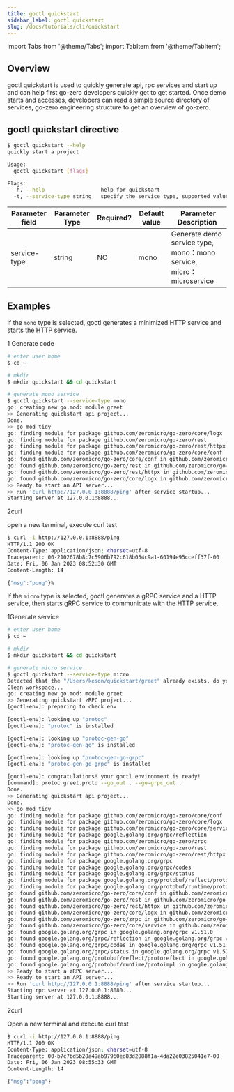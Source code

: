```yaml
---
title: goctl quickstart
sidebar_label: goctl quickstart
slug: /docs/tutorials/cli/quickstart
---
```


import Tabs from '@theme/Tabs';
import TabItem from '@theme/TabItem';

## Overview

goctl quickstart is used to quickly generate api, rpc services and start up and can help first go-zero developers quickly get to get started. Once demo starts and accesses, developers can read a simple source directory of services, go-zero engineering structure to get an overview of go-zero.

## goctl quickstart directive

```bash
$ goctl quickstart --help
quickly start a project

Usage:
  goctl quickstart [flags]

Flags:
  -h, --help                  help for quickstart
  -t, --service-type string   specify the service type, supported values: [mono, micro] (default "mono")
```

| <img width={100} /> Parameter field | <img width={150} /> Parameter Type | <img width={200} /> Required? | <img width={200} /> Default value | <img width={800} /> Parameter Description        |
| ---------------------------------------------------- | --------------------------------------------------- | ---------------------------------------------- | -------------------------------------------------- | ----------------------------------------------------------------- |
| service-type                                         | string                                              | NO                                             | mono                                               | Generate demo service type, mono：mono service, micro：microservice |

## Examples

<Tabs>

<TabItem value="生成单体服务" label="生成单体服务" default>

If the `mono` type is selected, goctl generates a minimized HTTP service and starts the HTTP service.

1 Generate code

```bash
# enter user home
$ cd ~

# mkdir
$ mkdir quickstart && cd quickstart

# generate mono service
$ goctl quickstart --service-type mono
go: creating new go.mod: module greet
>> Generating quickstart api project...
Done.
>> go mod tidy
go: finding module for package github.com/zeromicro/go-zero/core/logx
go: finding module for package github.com/zeromicro/go-zero/rest
go: finding module for package github.com/zeromicro/go-zero/rest/httpx
go: finding module for package github.com/zeromicro/go-zero/core/conf
go: found github.com/zeromicro/go-zero/core/conf in github.com/zeromicro/go-zero v1.4.3
go: found github.com/zeromicro/go-zero/rest in github.com/zeromicro/go-zero v1.4.3
go: found github.com/zeromicro/go-zero/rest/httpx in github.com/zeromicro/go-zero v1.4.3
go: found github.com/zeromicro/go-zero/core/logx in github.com/zeromicro/go-zero v1.4.3
>> Ready to start an API server...
>> Run 'curl http://127.0.0.1:8888/ping' after service startup...
Starting server at 127.0.0.1:8888...
```

2curl

open a new terminal, execute curl test

```bash
$ curl -i http://127.0.0.1:8888/ping
HTTP/1.1 200 OK
Content-Type: application/json; charset=utf-8
Traceparent: 00-2102678b8c7c5906b792c618b054c9a1-60194e95cceff37f-00
Date: Fri, 06 Jan 2023 08:52:30 GMT
Content-Length: 14

{"msg":"pong"}%
```

</TabItem>

<TabItem value="生成微服务" label="生成微服务" default>

If the `micro` type is selected, goctl generates a gRPC service and a HTTP service, then starts gRPC service to communicate with the HTTP service.

1Generate service

```bash
# enter user home
$ cd ~

# mkdir
$ mkdir quickstart && cd quickstart

# generate micro service
$ goctl quickstart --service-type micro
Detected that the "/Users/keson/quickstart/greet" already exists, do you clean up? [y: YES, n: NO]: y
Clean workspace...
go: creating new go.mod: module greet
>> Generating quickstart zRPC project...
[goctl-env]: preparing to check env

[goctl-env]: looking up "protoc"
[goctl-env]: "protoc" is installed

[goctl-env]: looking up "protoc-gen-go"
[goctl-env]: "protoc-gen-go" is installed

[goctl-env]: looking up "protoc-gen-go-grpc"
[goctl-env]: "protoc-gen-go-grpc" is installed

[goctl-env]: congratulations! your goctl environment is ready!
[command]: protoc greet.proto --go_out . --go-grpc_out .
Done.
>> Generating quickstart api project...
Done.
>> go mod tidy
go: finding module for package github.com/zeromicro/go-zero/core/conf
go: finding module for package github.com/zeromicro/go-zero/core/logx
go: finding module for package github.com/zeromicro/go-zero/core/service
go: finding module for package google.golang.org/grpc/reflection
go: finding module for package github.com/zeromicro/go-zero/zrpc
go: finding module for package github.com/zeromicro/go-zero/rest
go: finding module for package github.com/zeromicro/go-zero/rest/httpx
go: finding module for package google.golang.org/grpc
go: finding module for package google.golang.org/grpc/codes
go: finding module for package google.golang.org/grpc/status
go: finding module for package google.golang.org/protobuf/reflect/protoreflect
go: finding module for package google.golang.org/protobuf/runtime/protoimpl
go: found github.com/zeromicro/go-zero/core/conf in github.com/zeromicro/go-zero v1.4.3
go: found github.com/zeromicro/go-zero/rest in github.com/zeromicro/go-zero v1.4.3
go: found github.com/zeromicro/go-zero/rest/httpx in github.com/zeromicro/go-zero v1.4.3
go: found github.com/zeromicro/go-zero/core/logx in github.com/zeromicro/go-zero v1.4.3
go: found github.com/zeromicro/go-zero/zrpc in github.com/zeromicro/go-zero v1.4.3
go: found github.com/zeromicro/go-zero/core/service in github.com/zeromicro/go-zero v1.4.3
go: found google.golang.org/grpc in google.golang.org/grpc v1.51.0
go: found google.golang.org/grpc/reflection in google.golang.org/grpc v1.51.0
go: found google.golang.org/grpc/codes in google.golang.org/grpc v1.51.0
go: found google.golang.org/grpc/status in google.golang.org/grpc v1.51.0
go: found google.golang.org/protobuf/reflect/protoreflect in google.golang.org/protobuf v1.28.1
go: found google.golang.org/protobuf/runtime/protoimpl in google.golang.org/protobuf v1.28.1
>> Ready to start a zRPC server...
>> Ready to start an API server...
>> Run 'curl http://127.0.0.1:8888/ping' after service startup...
Starting rpc server at 127.0.0.1:8080...
Starting server at 127.0.0.1:8888...
```

2curl

Open a new terminal and execute curl test

```bash
$ curl -i http://127.0.0.1:8888/ping
HTTP/1.1 200 OK
Content-Type: application/json; charset=utf-8
Traceparent: 00-b7c7bd5b28a49ab97960ed83d2888f1a-4da22e03825041e7-00
Date: Fri, 06 Jan 2023 08:55:33 GMT
Content-Length: 14

{"msg":"pong"}
```

</TabItem>

</Tabs>
